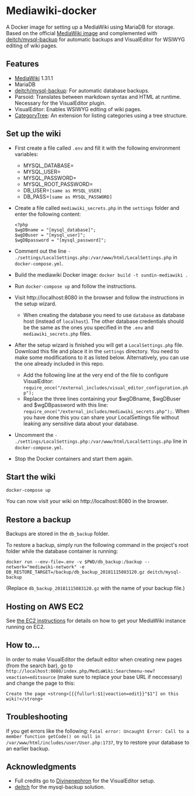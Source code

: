 # Mediawiki-docker

A Docker image for setting up a MediaWiki using MariaDB for storage. Based on the official [MediaWiki image](https://hub.docker.com/_/mediawiki/) and complemented with [deitch/mysql-backup](https://github.com/deitch/mysql-backup) for automatic backups and VisualEditor for WSIWYG editing of wiki pages.

## Features
* [MediaWiki](https://hub.docker.com/_/mediawiki/) 1.31.1
* MariaDB
* [deitch/mysql-backup](https://github.com/deitch/mysql-backup): For automatic database backups.
* Parsoid: Translates between markdown syntax and HTML at runtime. Necessary for the VisualEditor plugin.
* VisualEditor: Enables WSIWYG editing of wiki pages.
* [CategoryTree](https://www.mediawiki.org/wiki/Extension:CategoryTree): An extension for listing categories using a tree structure.

## Set up the wiki
* First create a file called `.env` and fill it with the following environment variables:

    * MYSQL_DATABASE=
    * MYSQL_USER=
    * MYSQL_PASSWORD=
    * MYSQL_ROOT_PASSWORD=
    * DB_USER=`[same as MYSQL_USER]`
    * DB_PASS=`[same as MYSQL_PASSWORD]`

* Create a file called `mediawiki_secrets.php` in the `settings` folder and enter the following content:
    ```
    <?php
    $wgDBname = "[mysql_database]";
    $wgDBuser = "[mysql_user]";
    $wgDBpassword = "[mysql_password]";
    ```

* Comment out the line `- ./settings/LocalSettings.php:/var/www/html/LocalSettings.php` in `docker-compose.yml`.

* Build the mediawiki Docker image: `docker build -t sundin-mediawiki .`

* Run `docker-compose up` and follow the instructions. 

* Visit http://localhost:8080 in the browser and follow the instructions in the setup wizard.

    * When creating the database you need to use `database` as database host (instead of `localhost`). The other database credentials should be the same as the ones you specified in the `.env` and `mediawiki_secrets.php` files.

* After the setup wizard is finished you will get a `LocalSettings.php` file. Download this file and place it in the `settings` directory. You need to make some modifications to it as listed below. Alternatively, you can use the one already included in this repo.
    * Add the following line at the very end of the file to configure VisualEditor: `require_once("/external_includes/visual_editor_configuration.php");`
    * Replace the three lines containing your $wgDBname, $wgDBuser and $wgDBpassword with this line: `require_once("/external_includes/mediawiki_secrets.php");`. When you have done this you can share your LocalSettings file without leaking any sensitive data about your database.

* Uncomment the `- ./settings/LocalSettings.php:/var/www/html/LocalSettings.php` line in `docker-compose.yml`.

* Stop the Docker containers and start them again.

## Start the wiki

    docker-compose up

You can now visit your wiki on http://localhost:8080 in the browser.

## Restore a backup

Backups are stored in the `db_backup` folder.

To restore a backup, simply run the following command in the project's root folder while the database container is running:

    docker run --env-file=.env -v $PWD/db_backup:/backup --network="mediawiki-network" -e DB_RESTORE_TARGET=/backup/db_backup_20181115083120.gz deitch/mysql-backup

(Replace `db_backup_20181115083120.gz` with the name of your backup file.)

## Hosting on AWS EC2

See [the EC2 instructions](/ec2.md) for details on how to get your MediaWiki instance running on EC2.

## How to...

In order to make VisualEditor the default editor when creating new pages (from the search bar), go to `http://localhost:8080/index.php/MediaWiki:Searchmenu-new?veaction=editsource` (make sure to replace your base URL if neccessary) and change the page to this:

    Create the page <strong>[{{fullurl:$1|veaction=edit}}"$1"] on this wiki!</strong>


## Troubleshooting

If you get errors like the following: `Fatal error: Uncaught Error: Call to a member function getCode() on null in /var/www/html/includes/user/User.php:1737`, try to restore your database to an earlier backup.

## Acknowledgments

* Full credits go to [Divinenephron](https://github.com/divinenephron/docker-mediawiki) for the VisualEditor setup.
* [deitch](https://github.com/deitch/mysql-backup) for the mysql-backup solution.
